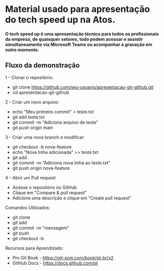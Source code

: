 # Material usado para apresentação do tech speed up na Atos. 

#### O tech speed up é uma apresentação técnica para todos os profissionais da empresa, de quaisquer setores, todo podem acessar e assistir simultaneamente via Microsoft Teams ou acompanhar a gravação em outro momento. 

## Fluxo da demonstração

1 - Clonar o repositório:
- git clone https://github.com/seu-usuario/apresentacao-git-github.git
- cd apresentacao-git-github

2 - Criar um novo arquivo:
- echo "Meu primeiro commit" > teste.txt
- git add teste.txt
- git commit -m "Adiciona arquivo de teste"
- git push origin main

3 - Criar uma nova branch e modificar:
- git checkout -b nova-feature
- echo "Nova linha adicionada" >> teste.txt
- git add .
- git commit -m "Adiciona nova linha ao teste.txt"
- git push origin nova-feature

4 - Abrir um Pull request
- Acesse o repositório no GitHub
- Clique em "Compare & pull request"
- Adicione uma descrição e clique em "Create pull request"

Comandos Utilizados:
- git clone
- git add
- git commit -m "mensagem"
- git push
- git checkout -b

Recursos para Aprendizado:
- Pro Git Book - https://git-scm.com/book/pt-br/v2
- GitHub Docs - https://docs.github.com/pt
